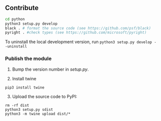 ## Contribute

```sh
cd python
python3 setup.py develop
black . # format the source code (see https://github.com/psf/black)
pyright . #check types (see https://github.com/microsoft/pyright)
```

To uninstall the local development version, run `python3 setup.py develop --uninstall`

### Publish the module

1. Bump the version number in _setup.py_.

2. Install twine

```
pip3 install twine
```

3. Upload the source code to PyPI:

```
rm -rf dist
python3 setup.py sdist
python3 -m twine upload dist/*
```
